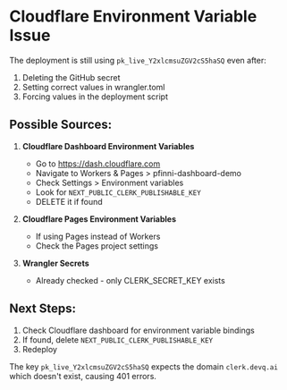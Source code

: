 # Cloudflare Environment Variable Issue

The deployment is still using `pk_live_Y2xlcmsuZGV2cS5haSQ` even after:
1. Deleting the GitHub secret
2. Setting correct values in wrangler.toml
3. Forcing values in the deployment script

## Possible Sources:

1. **Cloudflare Dashboard Environment Variables**
   - Go to https://dash.cloudflare.com
   - Navigate to Workers & Pages > pfinni-dashboard-demo
   - Check Settings > Environment variables
   - Look for `NEXT_PUBLIC_CLERK_PUBLISHABLE_KEY`
   - DELETE it if found

2. **Cloudflare Pages Environment Variables**
   - If using Pages instead of Workers
   - Check the Pages project settings

3. **Wrangler Secrets**
   - Already checked - only CLERK_SECRET_KEY exists

## Next Steps:

1. Check Cloudflare dashboard for environment variable bindings
2. If found, delete `NEXT_PUBLIC_CLERK_PUBLISHABLE_KEY`
3. Redeploy

The key `pk_live_Y2xlcmsuZGV2cS5haSQ` expects the domain `clerk.devq.ai` which doesn't exist, causing 401 errors.